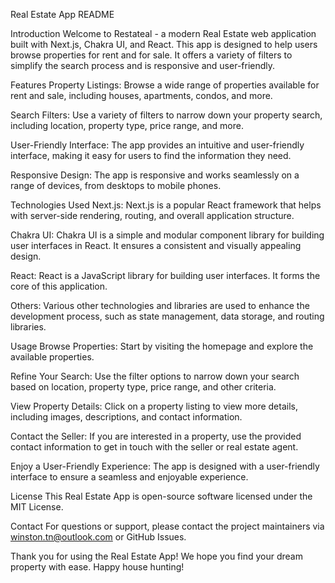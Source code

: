Real Estate App README

Introduction
Welcome to Restateal - a modern Real Estate web application built with Next.js, Chakra UI, and React. This app is designed to help users browse properties for rent and for sale. It offers a variety of filters to simplify the search process and is responsive and user-friendly.

Features
Property Listings: Browse a wide range of properties available for rent and sale, including houses, apartments, condos, and more.

Search Filters: Use a variety of filters to narrow down your property search, including location, property type, price range, and more.

User-Friendly Interface: The app provides an intuitive and user-friendly interface, making it easy for users to find the information they need.

Responsive Design: The app is responsive and works seamlessly on a range of devices, from desktops to mobile phones.

Technologies Used
Next.js: Next.js is a popular React framework that helps with server-side rendering, routing, and overall application structure.

Chakra UI: Chakra UI is a simple and modular component library for building user interfaces in React. It ensures a consistent and visually appealing design.

React: React is a JavaScript library for building user interfaces. It forms the core of this application.

Others: Various other technologies and libraries are used to enhance the development process, such as state management, data storage, and routing libraries.

Usage
Browse Properties: Start by visiting the homepage and explore the available properties.

Refine Your Search: Use the filter options to narrow down your search based on location, property type, price range, and other criteria.

View Property Details: Click on a property listing to view more details, including images, descriptions, and contact information.

Contact the Seller: If you are interested in a property, use the provided contact information to get in touch with the seller or real estate agent.

Enjoy a User-Friendly Experience: The app is designed with a user-friendly interface to ensure a seamless and enjoyable experience.

License
This Real Estate App is open-source software licensed under the MIT License.

Contact
For questions or support, please contact the project maintainers via winston.tn@outlook.com or GitHub Issues.

Thank you for using the Real Estate App! We hope you find your dream property with ease. Happy house hunting!
